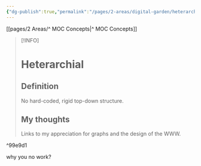 ```yaml
---
{"dg-publish":true,"permalink":"/pages/2-areas/digital-garden/heterarchial/"}
---
```



<div class="transclusion">



[[pages/2 Areas/^ MOC Concepts|^ MOC Concepts]]

> [!INFO]
> # Heterarchial
> ## Definition
> No hard-coded, rigid top-down structure.
> ## My thoughts
> Links to my appreciation for graphs and the design of the WWW.

^99e9d1
</div>


why you no work?